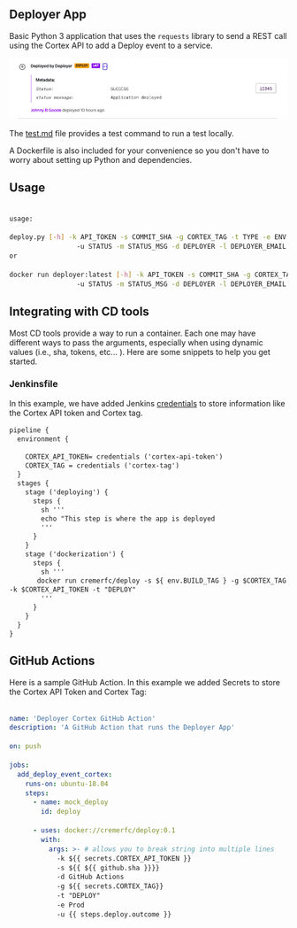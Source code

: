 ## Deployer App

Basic Python 3 application that uses the `requests` library to send a REST call using the Cortex API to add a Deploy event to a service.

![Deploy Event](img/deploy-event.png)

The [test.md](test.md) file provides a test command to run a test locally.

A Dockerfile is also included for your convenience so you don't have to worry about setting up Python and dependencies.

## Usage

```bash

usage: 

deploy.py [-h] -k API_TOKEN -s COMMIT_SHA -g CORTEX_TAG -t TYPE -e ENV
                 -u STATUS -m STATUS_MSG -d DEPLOYER -l DEPLOYER_EMAIL
or

docker run deployer:latest [-h] -k API_TOKEN -s COMMIT_SHA -g CORTEX_TAG -t TYPE -e ENV
                 -u STATUS -m STATUS_MSG -d DEPLOYER -l DEPLOYER_EMAIL
```

## Integrating with CD tools

Most CD tools provide a way to run a container. Each one may have different ways to pass the arguments, especially when using dynamic values (i.e., sha, tokens, etc... ). Here are some snippets to help you get started.

### Jenkinsfile

In this example, we have added Jenkins [credentials](https://www.jenkins.io/doc/book/using/using-credentials/) to store information like the Cortex API token and Cortex tag.

```shell
pipeline {
  environment {

    CORTEX_API_TOKEN= credentials ('cortex-api-token')
    CORTEX_TAG = credentials ('cortex-tag')
  }
  stages {
    stage ('deploying') {
      steps {
        sh '''
        echo "This step is where the app is deployed
        '''
      }
    }
    stage ('dockerization') {
      steps {
        sh '''
       docker run cremerfc/deploy -s ${ env.BUILD_TAG } -g $CORTEX_TAG -k $CORTEX_API_TOKEN -t "DEPLOY"
        '''
      }
    }
  }
}
```

## GitHub Actions

Here is a sample GitHub Action. In this example we added Secrets to store the Cortex API Token and Cortex Tag:

```yaml

name: 'Deployer Cortex GitHub Action'
description: 'A GitHub Action that runs the Deployer App'

on: push

jobs:
  add_deploy_event_cortex:
    runs-on: ubuntu-18.04
    steps:
      - name: mock_deploy
        id: deploy
        
      - uses: docker://cremerfc/deploy:0.1
        with:
          args: >- # allows you to break string into multiple lines
            -k ${{ secrets.CORTEX_API_TOKEN }}
            -s ${{ ${{ github.sha }}}}
            -d GitHub Actions
            -g ${{ secrets.CORTEX_TAG}} 
            -t "DEPLOY"
            -e Prod
            -u {{ steps.deploy.outcome }}

```

